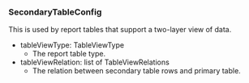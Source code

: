 ### SecondaryTableConfig
This is used by report tables that support a two-layer view of data.

- tableViewType: TableViewType
  - The report table type.
- tableViewRelation: list of TableViewRelations
  - The relation between secondary table rows and primary table.
